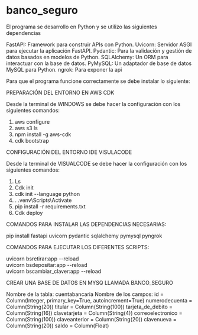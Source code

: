 # banco_seguro

El programa se desarrollo en Python y se utilizo las siguientes dependencias

FastAPI: Framework  para construir APIs con Python.
Uvicorn: Servidor ASGI para ejecutar la aplicación FastAPI.
Pydantic: Para la validación y gestión de datos basados en modelos de Python.
SQLAlchemy: Un ORM para interactuar con la base de datos.
PyMySQL: Un adaptador de base de datos MySQL para Python.
ngrok: Para exponer la api 

Para que el programa funcione correctamente se debe instalar lo siguiente:

PREPARACIÓN DEL ENTORNO EN AWS CDK

Desde la terminal de WINDOWS se debe hacer la configuración con los siguientes comandos: 

1.	aws configure                                                                                                   
2.	aws s3 ls
3.	npm install -g aws-cdk  
4.	cdk bootstrap


CONFIGURACIÓN DEL ENTORNO IDE VISULACODE

Desde la terminal de VISUALCODE se debe hacer la configuración con los siguientes comandos: 

1.	Ls
2.	Cdk init
3.	cdk init  --language python     
4.	. .venv\Scripts\Activate   
5.	pip install -r  requirements.txt                      
6.	Cdk deploy


COMANDOS PARA INSTALAR LAS DEPENDENCIAS NECESARIAS:

pip install fastapi uvicorn pydantic sqlalchemy pymysql pyngrok

COMANDOS PARA EJECUTAR LOS DIFERENTES SCRIPTS:

uvicorn bsretirar:app --reload      
uvicorn bsdepositar:app --reload      
uvicorn bscambiar_claver:app --reload    

CREAR UNA BASE DE DATOS EN MYSQ LLAMADA BANCO_SEGURO

Nombre de la tabla:  cuentabancaria
Nombre de los campos:
    id = Column(Integer, primary_key=True, autoincrement=True)
    numerodecuenta = Column(String(20))
    titular = Column(String(100))
    tarjeta_de_debito = Column(String(16))
    clavetarjeta = Column(String(4))
    correoelectronico = Column(String(100))
    claveanterior = Column(String(20))
    clavenueva = Column(String(20))
    saldo = Column(Float)


